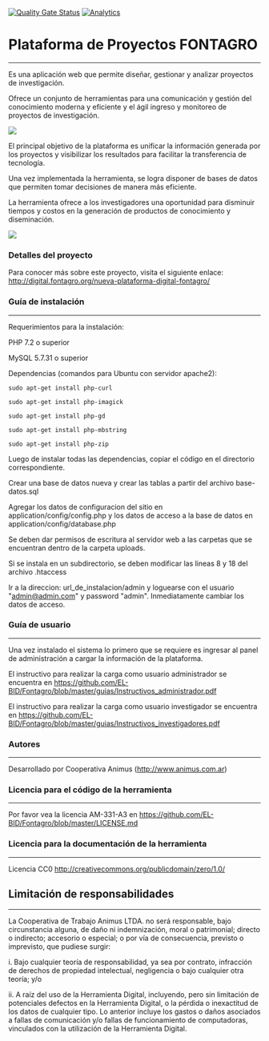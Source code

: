 [![Quality Gate Status](https://sonarcloud.io/api/project_badges/measure?project=EL-BID_Fontagro&metric=alert_status)](https://sonarcloud.io/dashboard?id=EL-BID_Fontagro)
[![Analytics](https://gabeacon.irvinlim.com/UA-4677001-16/Fontagro/readme?useReferer)](https://github.com/EL-BID/Fontagro)

# Plataforma de Proyectos FONTAGRO
---
Es una aplicación web que permite diseñar, gestionar y analizar proyectos de investigación. 

Ofrece un conjunto de herramientas para una comunicación y gestión del conocimiento moderna y eficiente y el ágil ingreso y monitoreo de proyectos de investigación.

![](https://i.imgur.com/vi46z5d.jpg)

El principal objetivo de la plataforma es unificar la información generada por los proyectos y visibilizar los resultados para facilitar la transferencia de tecnología.

Una vez implementada la herramienta, se logra disponer de bases de datos que permiten tomar decisiones de manera más eficiente.

La herramienta ofrece a los investigadores una oportunidad para disminuir tiempos y costos en la generación de productos de conocimiento y diseminación.

![](https://i.imgur.com/FHeykNd.png)


### Detalles del proyecto

Para conocer más sobre este proyecto, visita el siguiente enlace: 
http://digital.fontagro.org/nueva-plataforma-digital-fontagro/


### Guía de instalación
---
Requerimientos para la instalación:

PHP 7.2 o superior

MySQL 5.7.31 o superior

Dependencias (comandos para Ubuntu con servidor apache2): 

    sudo apt-get install php-curl

    sudo apt-get install php-imagick

    sudo apt-get install php-gd

    sudo apt-get install php-mbstring

    sudo apt-get install php-zip

Luego de instalar todas las dependencias, copiar el código en el directorio correspondiente. 

Crear una base de datos nueva y crear las tablas a partir del archivo base-datos.sql

Agregar los datos de configuracion del sitio en application/config/config.php y los datos de acceso a la base de datos en application/config/database.php

Se deben dar permisos de escritura al servidor web a las carpetas que se encuentran dentro de la carpeta uploads.

Si se instala en un subdirectorio, se deben modificar las lineas 8 y 18 del archivo .htaccess

Ir a la direccion: url_de_instalacion/admin y loguearse con el usuario "admin@admin.com" y password "admin". Inmediatamente cambiar los datos de acceso. 

### Guía de usuario
---
Una vez instalado el sistema lo primero que se requiere es ingresar al panel de administración a cargar la información de la plataforma. 

El instructivo para realizar la carga como usuario administrador se encuentra en https://github.com/EL-BID/Fontagro/blob/master/guias/Instructivos_administrador.pdf

El instructivo para realizar la carga como usuario investigador se encuentra en https://github.com/EL-BID/Fontagro/blob/master/guias/Instructivos_investigadores.pdf


### Autores
---
Desarrollado por Cooperativa Animus (http://www.animus.com.ar)

### Licencia para el código de la herramienta
---
Por favor vea la licencia AM-331-A3 en https://github.com/EL-BID/Fontagro/blob/master/LICENSE.md

### Licencia para la documentación de la herramienta
---
Licencia CC0 http://creativecommons.org/publicdomain/zero/1.0/

## Limitación de responsabilidades
---
La Cooperativa de Trabajo Animus LTDA. no será responsable, bajo circunstancia alguna, de daño ni indemnización, moral o patrimonial; directo o indirecto; accesorio o especial; o por vía de consecuencia, previsto o imprevisto, que pudiese surgir:

i. Bajo cualquier teoría de responsabilidad, ya sea por contrato, infracción de derechos de propiedad intelectual, negligencia o bajo cualquier otra teoría; y/o

ii. A raíz del uso de la Herramienta Digital, incluyendo, pero sin limitación de potenciales defectos en la Herramienta Digital, o la pérdida o inexactitud de los datos de cualquier tipo. Lo anterior incluye los gastos o daños asociados a fallas de comunicación y/o fallas de funcionamiento de computadoras, vinculados con la utilización de la Herramienta Digital.
